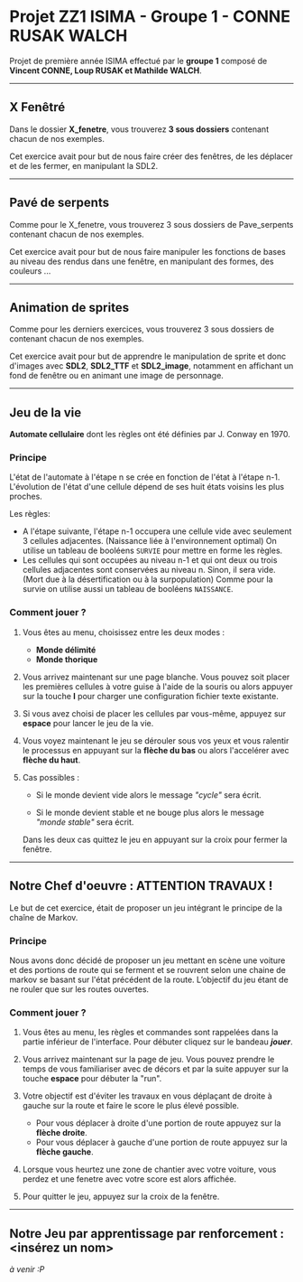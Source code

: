 # Projet ZZ1 ISIMA - Groupe 1 - CONNE RUSAK WALCH

Projet de première année ISIMA effectué par le **groupe 1** composé de **Vincent CONNE, Loup RUSAK et Mathilde WALCH**.

***

## X Fenêtré

Dans le dossier **X_fenetre**, vous trouverez **3 sous dossiers** contenant chacun de nos exemples.

Cet exercice avait pour but de nous faire créer des fenêtres, de les déplacer et de les fermer, en manipulant la SDL2.

***

## Pavé de serpents

Comme pour le X_fenetre, vous trouverez 3 sous dossiers de Pave_serpents contenant chacun de nos exemples.

Cet exercice avait pour but de nous faire manipuler les fonctions de bases au niveau des rendus dans une fenêtre, en manipulant des formes, des couleurs ...

***

## Animation de sprites

Comme pour les derniers exercices, vous trouverez 3 sous dossiers de contenant chacun de nos exemples.

Cet exercice avait pour but de apprendre le manipulation de sprite et donc d'images avec **SDL2**, **SDL2_TTF** et **SDL2_image**, notamment en affichant un fond de fenêtre ou en animant une image de personnage.

***

## Jeu de la vie

**Automate cellulaire** dont les règles ont été définies par J. Conway en 1970.

### Principe

L'état de l'automate à l'étape n se crée en fonction de l'état à l'étape n-1. 
L'évolution de l'état d'une cellule dépend de ses huit états voisins les plus proches. 

Les règles:  
* A l'étape suivante, l'étape n-1 occupera une cellule vide avec seulement 3 cellules adjacentes. (Naissance liée à l'environnement optimal)
On utilise un tableau de booléens ```SURVIE``` pour mettre en forme les règles. 
* Les cellules qui sont occupées au niveau n-1 et qui ont deux ou trois cellules adjacentes sont conservées au niveau n. Sinon, il sera vide. (Mort due à la désertification ou à la surpopulation)
Comme pour la survie on utilise aussi un tableau de booléens ```NAISSANCE```.

### Comment jouer ?

1. Vous êtes au menu, choisissez entre les deux modes :
    * **Monde délimité**
    * **Monde thorique**

2. Vous arrivez maintenant sur une page blanche. Vous pouvez soit placer les premières cellules à votre guise à l'aide de la souris ou alors appuyer sur la touche **l** pour charger une configuration fichier texte existante.

3. Si vous avez choisi de placer les cellules par vous-même, appuyez sur **espace** pour lancer le jeu de la vie.

4. Vous voyez maintenant le jeu se dérouler sous vos yeux et vous ralentir le processus en appuyant sur la **flèche du bas** ou alors l'accelérer avec **flèche du haut**.

5. Cas possibles :
    * Si le monde devient vide alors le message *"cycle"* sera écrit.

    * Si le monde devient stable et ne bouge plus alors le message *"monde stable"* sera écrit.

    Dans les deux cas quittez le jeu en appuyant sur la croix pour fermer la fenêtre.

***

## Notre Chef d'oeuvre : ATTENTION TRAVAUX !

Le but de cet exercice, était de proposer un jeu intégrant le principe de la chaîne de Markov.

### Principe

Nous avons donc décidé de proposer un jeu mettant en scène une voiture et des portions de route qui se ferment et se rouvrent selon une chaine de markov se basant sur l'état précédent de la route. L’objectif du jeu étant de ne rouler que sur les routes ouvertes. 

### Comment jouer ?

1. Vous êtes au menu, les règles et commandes sont rappelées dans la partie inférieur de l'interface. Pour débuter cliquez sur le bandeau ***jouer***.

2. Vous arrivez maintenant sur la page de jeu. Vous pouvez prendre le temps de vous familiariser avec de décors et par la suite appuyer sur la touche **espace** pour débuter la "run".

3. Votre objectif est d'éviter les travaux en vous déplaçant de droite à gauche sur la route et faire le score le plus élevé possible. 
    * Pour vous déplacer à droite d'une portion de route appuyez sur la **flèche droite**.
    * Pour vous déplacer à gauche d'une portion de route appuyez sur la **flèche gauche**.

5. Lorsque vous heurtez une zone de chantier avec votre voiture, vous perdez et une fenetre avec votre score est alors affichée.

6. Pour quitter le jeu, appuyez sur la croix de la fenêtre.

***

## Notre Jeu par apprentissage par renforcement : <insérez un nom>

*à venir :P*
 

